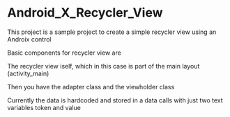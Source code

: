 # Android_X_Recycler_View

This project is a sample project to create a simple recycler view using an Androix control

Basic components for recycler view are

The recycler view iself, which in this case is part of the main layout (activity_main) 

Then you have the adapter class and the viewholder class

Currently the data is hardcoded and stored in a data calls with just two text variables token and value

